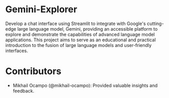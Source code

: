 # Gemini-Explorer
Develop a chat interface using Streamlit to integrate with Google's cutting-edge large language model, Gemini, providing an accessible platform to explore and demonstrate the capabilities of advanced language model applications. This project aims to serve as an educational and practical introduction to the fusion of large language models and user-friendly interfaces.

# Contributors
- Mikhail Ocampo (@mikhail-ocampo): Provided valuable insights and feedback.
